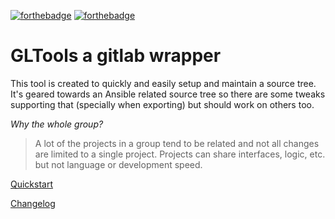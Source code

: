 [![forthebadge](https://forthebadge.com/images/badges/made-with-crayons.svg)](https://forthebadge.com)
[![forthebadge](https://forthebadge.com/images/badges/designed-in-etch-a-sketch.svg)](https://forthebadge.com)

# GLTools a gitlab wrapper

This tool is created to quickly and easily setup and maintain a
source tree. It's geared towards an Ansible related source tree so
there are some tweaks supporting that (specially when exporting) but
should work on others too.

_Why the whole group?_
 
> A lot of the projects in a group tend to be related and not all
> changes are limited to a single project. Projects can share
> interfaces, logic, etc. but not language or development speed.

[Quickstart](http://jvzantvoort.github.io/gltools/quickstart.html)

[Changelog](https://github.com/jvzantvoort/gltools/blob/master/CHANGELOG.md)
